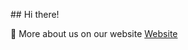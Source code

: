 ## Hi there!

🧙 More about us on our website [Website](https://www.cl.uzh.ch/en/digital-linguistics.html)
